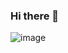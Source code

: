 ### Hi there 👋

![image](https://github.com/user-attachments/assets/7ffd8629-937c-43a5-b7fc-f8d52f922777)
